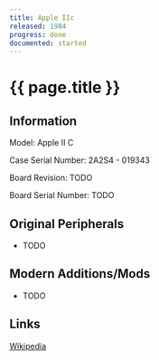 ```yaml
---
title: Apple IIc
released: 1984
progress: done
documented: started
---
```


# {{ page.title }}

## Information

Model: Apple II C

Case Serial Number: 2A2S4 - 019343

Board Revision: TODO

Board Serial Number: TODO

## Original Peripherals

* TODO

## Modern Additions/Mods

* TODO

## Links

[Wikipedia](https://en.wikipedia.org/wiki/Apple_IIc)
